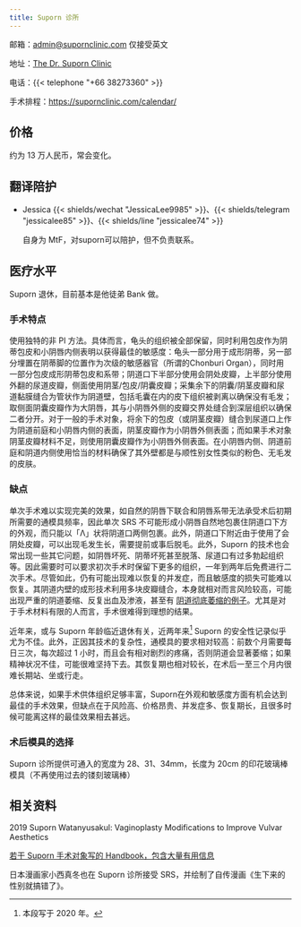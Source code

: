 ```yaml
---
title: Suporn 诊所
---
```


邮箱：<admin@supornclinic.com> 仅接受英文

地址：[The Dr. Suporn Clinic](https://goo.gl/maps/MJc49C7Lfqh1B7Et6)

电话：{{< telephone "+66 38273360" >}}

手术排程：<https://supornclinic.com/calendar/>

## 价格

约为 13 万人民币，常会变化。

## 翻译陪护

- Jessica  {{< shields/wechat "JessicaLee9985" >}}、{{< shields/telegram "jessicalee85" >}}、{{< shields/line "jessicalee74" >}}

    自身为 MtF，对suporn可以陪护，但不负责联系。

## 医疗水平

Suporn 退休，目前基本是他徒弟 Bank 做。

### 手术特点

使用独特的非 PI 方法。具体而言，龟头的组织被全部保留，同时利用包皮作为阴蒂包皮和小阴唇内侧表明以获得最佳的敏感度：龟头一部分用于成形阴蒂，另一部分埋置在阴蒂脚的位置作为次级的敏感器官（所谓的Chonburi Organ），同时用一部分包皮成形阴蒂包皮和系带；阴道口下半部分使用会阴处皮瓣，上半部分使用外翻的尿道皮瓣，侧面使用阴茎/包皮/阴囊皮瓣；采集余下的阴囊/阴茎皮瓣和尿道黏膜缝合为管状作为阴道壁，包括毛囊在内的皮下组织被剥离以确保没有毛发；取侧面阴囊皮瓣作为大阴唇，其与小阴唇外侧的皮瓣交界处缝合到深层组织以确保二者分开。对于一般的手术对象，将余下的包皮（或阴茎皮瓣）缝合到尿道口上作为阴道前庭和小阴唇内侧的表面，阴茎皮瓣作为小阴唇外侧表面；而如果手术对象阴茎皮瓣材料不足，则使用阴囊皮瓣作为小阴唇外侧表面。在小阴唇内侧、阴道前庭和阴道内侧使用恰当的材料确保了其外壁都是与顺性别女性类似的粉色、无毛发的皮肤。

### 缺点

单次手术难以实现完美的效果，如自然的阴唇下联合和阴唇系带无法承受术后初期所需要的通模具频率，因此单次 SRS 不可能形成小阴唇自然地包裹住阴道口下方的外观，而只能以「Λ」状将阴道口两侧包裹。此外，阴道口下附近由于使用了会阴处皮瓣，可以出现毛发生长，需要提前或事后脱毛。此外，Suporn 的技术也会常出现一些其它问题，如阴唇坏死、阴蒂坏死甚至脱落、尿道口有过多勃起组织等。因此需要时可以要求初次手术时保留下更多的组织，一年到两年后免费进行二次手术。尽管如此，仍有可能出现难以恢复的并发症，而且敏感度的损失可能难以恢复。其阴道内壁的成形技术利用多块皮瓣缝合，本身就相对而言风险较高，可能出现严重的阴道萎缩、反复出血及渗液，甚至有 [阴道彻底萎缩的例子](https://www.reddit.com/r/ask_transgender/comments/btceh8/i_fucking_regret_having_srs_with_dr_suporn/)。尤其是对于手术材料有限的人而言，手术很难得到理想的结果。

近年来，或与 Suporn 年龄临近退休有关，近两年来[^1] Suporn 的安全性记录似乎尤为不佳。此外，正因其技术的复杂性，通模具的要求相对较高：前数个月需要每日三次，每次超过 1 小时，而且会有相对剧烈的疼痛，否则阴道会显著萎缩；如果精神状况不佳，可能很难坚持下去。其恢复期也相对较长，在术后一至三个月内很难长期站、坐或行走。

总体来说，如果手术供体组织足够丰富，Suporn在外观和敏感度方面有机会达到最佳的手术效果，但缺点在于风险高、价格昂贵、并发症多、恢复期长，且很多时候可能离这样的最佳效果相去甚远。

### 术后模具的选择

Suporn 诊所提供可通入的宽度为 28、31、34mm，长度为 20cm 的印花玻璃棒模具（不再使用过去的镂刻玻璃棒）

## 相关资料

2019 Suporn Watanyusakul: Vaginoplasty Modifications to Improve Vulvar Aesthetics

[若干 Suporn 手术对象写的 Handbook，包含大量有用信息](https://s3.amazonaws.com/Joped/Suporn2015.pdf)

日本漫画家小西真冬也在 Suporn 诊所接受 SRS，并绘制了自传漫画《生下来的性别就搞错了》。

[^1]: 本段写于 2020 年。
